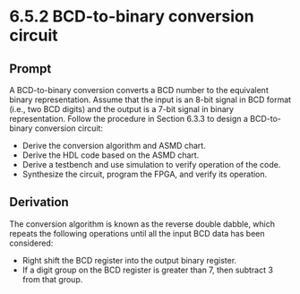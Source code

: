 # 6.5.2 BCD-to-binary conversion circuit
## Prompt
A BCD-to-binary conversion converts a BCD number to the equivalent binary representation. Assume that the input is an 8-bit signal in BCD format (i.e., two BCD digits) and the output is a 7-bit signal in binary representation. Follow the procedure in Section 6.3.3 to design a BCD-to-binary conversion circuit:
- Derive the conversion algorithm and ASMD chart. 
- Derive the HDL code based on the ASMD chart. 
- Derive a testbench and use simulation to verify operation of the code. 
- Synthesize the circuit, program the FPGA, and verify its operation.

## Derivation
The conversion algorithm is known as the reverse double dabble, which repeats the following operations until all the input BCD data has been considered:
- Right shift the BCD register into the output binary register.
- If a digit group on the BCD register is greater than 7, then subtract 3 from that group.

